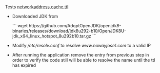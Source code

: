 <h1></h1>
<p>Tests <a href="https://docs.oracle.com/javase/8/docs/technotes/guides/net/properties.html#nct">networkaddress.cache.ttl</a></p>
<ul>
<li>
<p>Downloaded JDK from</p>
```
wget https://github.com/AdoptOpenJDK/openjdk8-binaries/releases/download/jdk8u292-b10/OpenJDK8U-jdk_x64_linux_hotspot_8u292b10.tar.gz
```
</li>
<li>
<p>Modify <i>/etc/resolv.conf</i> to resolve <i>www.nowayjose1.com</i> to a valid IP<p>
</li>
<li>
<p>After running the application remove the entry from previous step in order to verify the code still will be able to resolve the name until the ttl has expired</p>
</li>
</ul>

